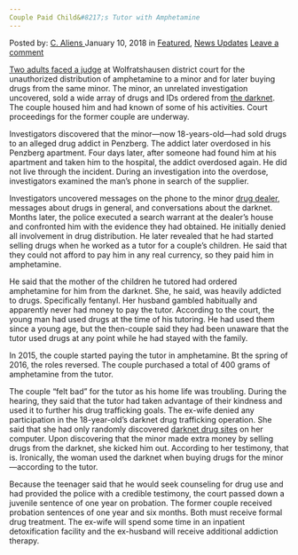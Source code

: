 ```yaml
---
Couple Paid Child&#8217;s Tutor with Amphetamine
---
```

<article class="post-listing post-24361 post type-post status-publish format-standard has-post-thumbnail hentry category-deepdot-news category-news-updates tag-amphetamine tag-childs tag-couple tag-paid tag-tutor">
<div class="post-inner">
<span>Posted by: <a href="https://www.deepdotweb.com/author/caliens/" title="">C. Aliens </a></span>
<span>January 10, 2018</span>
<span>in <a href="https://www.deepdotweb.com/category/deepdot-news/" rel="category tag">Featured</a>, <a href="https://www.deepdotweb.com/category/news-updates/" rel="category tag">News Updates</a></span>
<span><a href="https://www.deepdotweb.com/2018/01/10/couple-paid-childs-tutor-amphetamine/#respond">Leave a comment</a></span>
</p>
<div class="clear"></div>
<div class="entry">
<p><a href="https://www.merkur.de/lokales/bad-toelz/benediktbeuern-ort28358/nachhilfelehrer-mit-drogen-bezahlt-9462871.html">Two adults faced a judge</a> at Wolfratshausen district court for the unauthorized distribution of amphetamine to a minor and for later buying drugs from the same minor. The minor, an unrelated investigation uncovered, sold a wide array of drugs and IDs ordered from <a href="http://deepdotweb.com/tag/darknet">the darknet</a>. The couple housed him and had known of some of his activities. Court proceedings for the former couple are underway.</p>
<p>Investigators discovered that the minor—now 18-years-old—had sold drugs to an alleged drug addict in Penzberg. The addict later overdosed in his Penzberg apartment. Four days later, after someone had found him at his apartment and taken him to the hospital, the addict overdosed again. He did not live through the incident. During an investigation into the overdose, investigators examined the man’s phone in search of the supplier.</p>
<p>Investigators uncovered messages on the phone to the minor <a href="http://deepdotweb.com/tag/drug">drug dealer</a>, messages about drugs in general, and conversations about the darknet. Months later, the police executed a search warrant at the dealer’s house and confronted him with the evidence they had obtained. He initially denied all involvement in drug distribution. He later revealed that he had started selling drugs when he worked as a tutor for a couple’s children. He said that they could not afford to pay him in any real currency, so they paid him in amphetamine.</p>
<p>He said that the mother of the children he tutored had ordered amphetamine for him from the darknet. She, he said, was heavily addicted to drugs. Specifically fentanyl. Her husband gambled habitually and apparently never had money to pay the tutor. According to the court, the young man had used drugs at the time of his tutoring. He had used them since a young age, but the then-couple said they had been unaware that the tutor used drugs at any point while he had stayed with the family.</p>
<p>In 2015, the couple started paying the tutor in amphetamine. Bt the spring of 2016, the roles reversed. The couple purchased a total of 400 grams of amphetamine from the tutor.</p>
<p>The couple “felt bad” for the tutor as his home life was troubling. During the hearing, they said that the tutor had taken advantage of their kindness and used it to further his drug trafficking goals. The ex-wife denied any participation in the 18-year-old’s darknet drug trafficking operation. She said that she had only randomly discovered <a href="http://deepdotweb.com/tag/darknet">darknet drug sites</a> on her computer. Upon discovering that the minor made extra money by selling drugs from the darknet, she kicked him out. According to her testimony, that is. Ironically, the woman used the darknet when buying drugs for the minor—according to the tutor.</p>
<p>Because the teenager said that he would seek counseling for drug use and had provided the police with a credible testimony, the court passed down a juvenile sentence of one year on probation. The former couple received probation sentences of one year and six months. Both must receive formal drug treatment. The ex-wife will spend some time in an inpatient detoxification facility and the ex-husband will receive additional addiction therapy.</p>
</div>
<span style="display:none"><a href="https://www.deepdotweb.com/tag/amphetamine/" rel="tag">amphetamine</a> <a href="https://www.deepdotweb.com/tag/childs/" rel="tag">childs</a> <a href="https://www.deepdotweb.com/tag/couple/" rel="tag">couple</a> <a href="https://www.deepdotweb.com/tag/paid/" rel="tag">paid</a> <a href="https://www.deepdotweb.com/tag/tutor/" rel="tag">tutor</a></span> <span style="display:none" class="updated">2018-01-10</span>
<div style="display:none" class="vcard author" itemprop="author" itemscope itemtype="http://schema.org/Person"><strong class="fn" itemprop="name"><a href="https://www.deepdotweb.com/author/caliens/" title="Posts by C. Aliens" rel="author">C. Aliens</a></strong></div>
</div>
</article>


